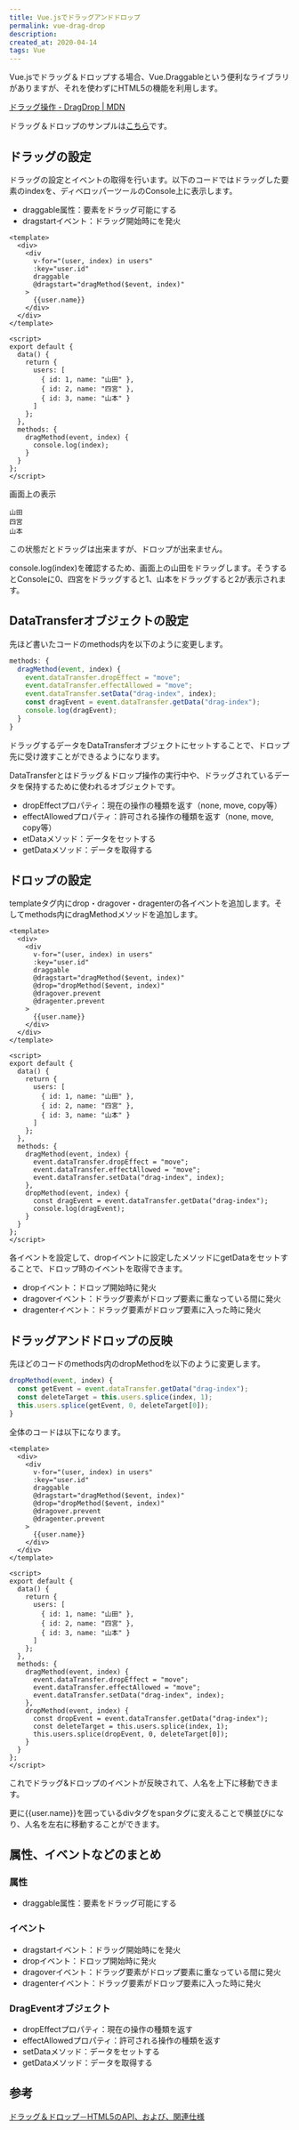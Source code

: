 ```yaml
---
title: Vue.jsでドラッグアンドドロップ
permalink: vue-drag-drop
description: 
created_at: 2020-04-14
tags: Vue
---
```


Vue.jsでドラッグ＆ドロップする場合、Vue.Draggableという便利なライブラリがありますが、それを使わずにHTML5の機能を利用します。
  
&#13;&#10;
  
[ドラッグ操作 - DragDrop | MDN](https://developer.mozilla.org/ja/docs/DragDrop/Drag_Operations)
  
&#13;&#10;
  
ドラッグ＆ドロップのサンプルは[こちら](https://chida.blog/sample/dragdrop)です。

## ドラッグの設定
ドラッグの設定とイベントの取得を行います。以下のコードではドラッグした要素のindexを、ディベロッパーツールのConsole上に表示します。  

- draggable属性：要素をドラッグ可能にする
- dragstartイベント：ドラッグ開始時にを発火

```vue
<template>
  <div>
    <div
      v-for="(user, index) in users"
      :key="user.id"
      draggable
      @dragstart="dragMethod($event, index)"
    >
      {{user.name}}
    </div>
  </div>
</template>

<script>
export default {
  data() {
    return {
      users: [
        { id: 1, name: "山田" },
        { id: 2, name: "四宮" },
        { id: 3, name: "山本" }
      ]
    };
  },
  methods: {
    dragMethod(event, index) {
      console.log(index);
    }
  }
};
</script>
```

画面上の表示
```
山田
四宮
山本
```

この状態だとドラッグは出来ますが、ドロップが出来ません。  

console.log(index)を確認するため、画面上の山田をドラッグします。そうするとConsoleに0、四宮をドラッグすると1、山本をドラッグすると2が表示されます。  

## DataTransferオブジェクトの設定

先ほど書いたコードのmethods内を以下のように変更します。

```js
methods: {
  dragMethod(event, index) {
    event.dataTransfer.dropEffect = "move";
    event.dataTransfer.effectAllowed = "move";
    event.dataTransfer.setData("drag-index", index);
    const dragEvent = event.dataTransfer.getData("drag-index");
    console.log(dragEvent);
  }
}
```

ドラッグするデータをDataTransferオブジェクトにセットすることで、ドロップ先に受け渡すことができるようになります。  

DataTransferとはドラッグ＆ドロップ操作の実行中や、ドラッグされているデータを保持するために使われるオブジェクトです。

- dropEffectプロパティ：現在の操作の種類を返す（none, move, copy等）
- effectAllowedプロパティ：許可される操作の種類を返す（none, move, copy等）
- etDataメソッド：データをセットする
- getDataメソッド：データを取得する

## ドロップの設定

templateタグ内にdrop・dragover・dragenterの各イベントを追加します。そしてmethods内にdragMethodメソッドを追加します。  

```vue
<template>
  <div>
    <div
      v-for="(user, index) in users"
      :key="user.id"
      draggable
      @dragstart="dragMethod($event, index)"
      @drop="dropMethod($event, index)"
      @dragover.prevent
      @dragenter.prevent
    >
      {{user.name}}
    </div>
  </div>
</template>

<script>
export default {
  data() {
    return {
      users: [
        { id: 1, name: "山田" },
        { id: 2, name: "四宮" },
        { id: 3, name: "山本" }
      ]
    };
  },
  methods: {
    dragMethod(event, index) {
      event.dataTransfer.dropEffect = "move";
      event.dataTransfer.effectAllowed = "move";
      event.dataTransfer.setData("drag-index", index);
    },
    dropMethod(event, index) {
      const dragEvent = event.dataTransfer.getData("drag-index");
      console.log(dragEvent);
    }
  }
};
</script>
```

各イベントを設定して、dropイベントに設定したメソッドにgetDataをセットすることで、ドロップ時のイベントを取得できます。  

- dropイベント：ドロップ開始時に発火
- dragoverイベント：ドラッグ要素がドロップ要素に重なっている間に発火
- dragenterイベント：ドラッグ要素がドロップ要素に入った時に発火


## ドラッグアンドドロップの反映

先ほどのコードのmethods内のdropMethodを以下のように変更します。

```js
dropMethod(event, index) {
  const getEvent = event.dataTransfer.getData("drag-index");
  const deleteTarget = this.users.splice(index, 1);
  this.users.splice(getEvent, 0, deleteTarget[0]);
}
```

全体のコードは以下になります。

```vue
<template>
  <div>
    <div
      v-for="(user, index) in users"
      :key="user.id"
      draggable
      @dragstart="dragMethod($event, index)"
      @drop="dropMethod($event, index)"
      @dragover.prevent
      @dragenter.prevent
    >
      {{user.name}}
    </div>
  </div>
</template>

<script>
export default {
  data() {
    return {
      users: [
        { id: 1, name: "山田" },
        { id: 2, name: "四宮" },
        { id: 3, name: "山本" }
      ]
    };
  },
  methods: {
    dragMethod(event, index) {
      event.dataTransfer.dropEffect = "move";
      event.dataTransfer.effectAllowed = "move";
      event.dataTransfer.setData("drag-index", index);
    },
    dropMethod(event, index) {
      const dropEvent = event.dataTransfer.getData("drag-index");
      const deleteTarget = this.users.splice(index, 1);
      this.users.splice(dropEvent, 0, deleteTarget[0]);
    }
  }
};
</script>
```

これでドラッグ&ドロップのイベントが反映されて、人名を上下に移動できます。
  
&#13;&#10;
  
更に{{user.name}}を囲っているdivタグをspanタグに変えることで横並びになり、人名を左右に移動することができます。  

## 属性、イベントなどのまとめ

### 属性
- draggable属性：要素をドラッグ可能にする

### イベント
- dragstartイベント：ドラッグ開始時にを発火
- dropイベント：ドロップ開始時に発火
- dragoverイベント：ドラッグ要素がドロップ要素に重なっている間に発火
- dragenterイベント：ドラッグ要素がドロップ要素に入った時に発火

### DragEventオブジェクト
- dropEffectプロパティ：現在の操作の種類を返す
- effectAllowedプロパティ：許可される操作の種類を返す
- setDataメソッド：データをセットする
- getDataメソッド：データを取得する

## 参考
[ドラッグ＆ドロップ－HTML5のAPI、および、関連仕様](http://www.htmq.com/dnd/)
